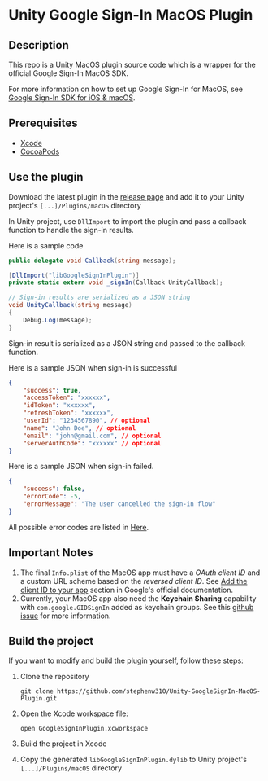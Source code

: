 # Unity Google Sign-In MacOS Plugin

## Description
This repo is a Unity MacOS plugin source code which is a wrapper for the official Google Sign-In MacOS SDK.

For more information on how to set up Google Sign-In for MacOS, see [Google Sign-In SDK for iOS & macOS](https://developers.google.com/identity/sign-in/ios/start).

## Prerequisites
- [Xcode](https://developer.apple.com/xcode/)
- [CocoaPods](https://cocoapods.org/)

## Use the plugin
Download the latest plugin in the [release page](https://github.com/stephenw310/Unity-GoogleSignIn-MacOS-Plugin/releases) and add it to your Unity project's `[...]/Plugins/macOS` directory

In Unity project, use `DllImport` to import the plugin and pass a callback function to handle the sign-in results.

Here is a sample code

```csharp
public delegate void Callback(string message);

[DllImport("libGoogleSignInPlugin")]
private static extern void _signIn(Callback UnityCallback);

// Sign-in results are serialized as a JSON string
void UnityCallback(string message)
{
    Debug.Log(message);
}
```

Sign-in result is serialized as a JSON string and passed to the callback function. 

Here is a sample JSON when sign-in is successful

```json
{
    "success": true,
    "accessToken": "xxxxxx",
    "idToken": "xxxxxx",
    "refreshToken": "xxxxxx",
    "userId": "1234567890", // optional
    "name": "John Doe", // optional
    "email": "john@gmail.com", // optional
    "serverAuthCode": "xxxxxx" // optional
}
```

Here is a sample JSON when sign-in failed.

```json
{
    "success": false,
    "errorCode": -5,
    "errorMessage": "The user cancelled the sign-in flow"
}
```

All possible error codes are listed in [Here](https://developers.google.com/identity/sign-in/ios/reference/Enums/GIDSignInErrorCode).

## Important Notes
1. The final `Info.plist` of the MacOS app must have a *OAuth client ID* and a custom URL scheme based on the *reversed client ID*. See [Add the client ID to your app](https://developers.google.com/identity/sign-in/ios/start-integrating#add_client_id) section in Google's official documentation.
2. Currently, your MacOS app also need the **Keychain Sharing** capability with `com.google.GIDSignIn` added as keychain groups. See this [github issue](https://github.com/google/GoogleSignIn-iOS/issues/165) for more information.

## Build the project
If you want to modify and build the plugin yourself, follow these steps:
1. Clone the repository
    ```shell
    git clone https://github.com/stephenw310/Unity-GoogleSignIn-MacOS-Plugin.git
    ```
2. Open the Xcode workspace file:
    ```shell
    open GoogleSignInPlugin.xcworkspace
    ```

3. Build the project in Xcode
4. Copy the generated `libGoogleSignInPlugin.dylib` to Unity project's `[...]/Plugins/macOS` directory
